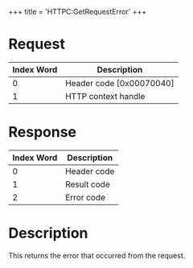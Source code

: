 +++
title = 'HTTPC:GetRequestError'
+++

# Request

| Index Word | Description                |
|------------|----------------------------|
| 0          | Header code \[0x00070040\] |
| 1          | HTTP context handle        |

# Response

| Index Word | Description |
|------------|-------------|
| 0          | Header code |
| 1          | Result code |
| 2          | Error code  |

# Description

This returns the error that occurred from the request.
